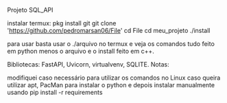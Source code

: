 Projeto SQL_API

instalar termux:
pkg install git 
git clone
'https://github.com/pedromarsan06/File'
cd File
cd meu_projeto
./install

para usar basta usar o ./arquivo no termux e veja os comandos tudo feito em python menos o arquivo e o install feito em c++.

Bibliotecas:
FastAPI, Uvicorn, virtualvenv, SQLITE.
Notas:

modifiquei caso necessário para utilizar os comandos no Linux caso queira utilizar apt, PacMan para instalar o python e depois instalar manualmente usando pip install -r requirements
